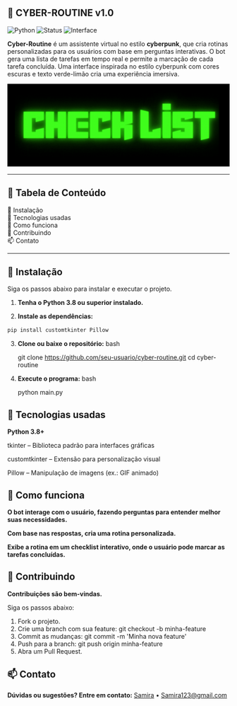 ## 🧠 CYBER-ROUTINE v1.0

![Python](https://img.shields.io/badge/Python-3.8%2B-blue)
![Status](https://img.shields.io/badge/status-em%20desenvolvimento-yellow)
![Interface](https://img.shields.io/badge/interface-cyberpunk-purple)

**Cyber-Routine** é um assistente virtual no estilo **cyberpunk**, que cria rotinas personalizadas para os usuários com base em perguntas interativas. O bot gera uma lista de tarefas em tempo real e permite a marcação de cada tarefa concluída. Uma interface inspirada no estilo cyberpunk com cores escuras e texto verde-limão cria uma experiência imersiva.

![Demonstração](check_list_name.png)

---

## 📑 Tabela de Conteúdo

🔧 Instalação  
🧪 Tecnologias usadas  
🚀 Como funciona  
🤝 Contribuindo  
📫 Contato  

---

## 🔧 Instalação

Siga os passos abaixo para instalar e executar o projeto.

1. **Tenha o Python 3.8 ou superior instalado.**
   

2. **Instale as dependências:**

```bash
pip install customtkinter Pillow
```

3. **Clone ou baixe o repositório:**
   bash


   git clone https://github.com/seu-usuario/cyber-routine.git cd cyber-routine


4. **Execute o programa:**
   bash


   python main.py


## 🧪 Tecnologias usadas



**Python 3.8+** 


tkinter – Biblioteca padrão para interfaces gráficas


customtkinter – Extensão para personalização visual


Pillow – Manipulação de imagens (ex.: GIF animado)




## 🚀 Como funciona



**O bot interage com o usuário, fazendo perguntas para entender melhor suas necessidades.**


**Com base nas respostas, cria uma rotina personalizada.**


**Exibe a rotina em um checklist interativo, onde o usuário pode marcar as tarefas concluídas.**



## 🤝 Contribuindo



**Contribuições são bem-vindas.**

Siga os passos abaixo:

1. Fork o projeto.
2. Crie uma branch com sua feature: git checkout -b minha-feature
3. Commit as mudanças: git commit -m 'Minha nova feature'
4. Push para a branch: git push origin minha-feature
5. Abra um Pull Request.

## 📫 Contato


**Dúvidas ou sugestões? Entre em contato:**
[Samira](https://github.com/samira083) • [Samira123@gmail.com](mailto:email@exemplo.com)
